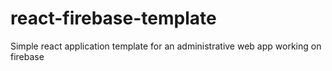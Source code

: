 # react-firebase-template
Simple react application template for an administrative web app working on firebase
